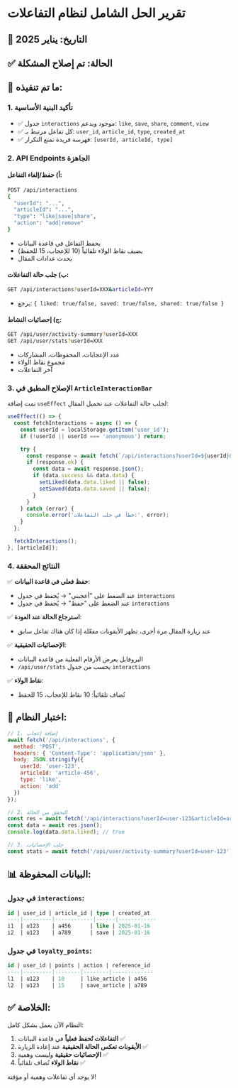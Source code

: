 # تقرير الحل الشامل لنظام التفاعلات

## 📅 التاريخ: يناير 2025

## ✅ الحالة: تم إصلاح المشكلة

## 🎯 ما تم تنفيذه:

### 1. **تأكيد البنية الأساسية**
- ✅ جدول `interactions` موجود ويدعم: `like`, `save`, `share`, `comment`, `view`
- ✅ كل تفاعل مرتبط بـ: `user_id`, `article_id`, `type`, `created_at`
- ✅ فهرسة فريدة تمنع التكرار: `[userId, articleId, type]`

### 2. **API Endpoints الجاهزة**

#### أ) حفظ/إلغاء التفاعل:
```bash
POST /api/interactions
{
  "userId": "...",
  "articleId": "...",
  "type": "like|save|share",
  "action": "add|remove"
}
```
- يحفظ التفاعل في قاعدة البيانات
- يضيف نقاط الولاء تلقائياً (10 للإعجاب، 15 للحفظ)
- يحدث عدادات المقال

#### ب) جلب حالة التفاعلات:
```bash
GET /api/interactions?userId=XXX&articleId=YYY
```
- يرجع: `{ liked: true/false, saved: true/false, shared: true/false }`

#### ج) إحصائيات النشاط:
```bash
GET /api/user/activity-summary?userId=XXX
GET /api/user/stats?userId=XXX
```
- عدد الإعجابات، المحفوظات، المشاركات
- مجموع نقاط الولاء
- آخر التفاعلات

### 3. **الإصلاح المطبق في `ArticleInteractionBar`**

تمت إضافة `useEffect` لجلب حالة التفاعلات عند تحميل المقال:

```typescript
useEffect(() => {
  const fetchInteractions = async () => {
    const userId = localStorage.getItem('user_id');
    if (!userId || userId === 'anonymous') return;

    try {
      const response = await fetch(`/api/interactions?userId=${userId}&articleId=${articleId}`);
      if (response.ok) {
        const data = await response.json();
        if (data.success && data.data) {
          setLiked(data.data.liked || false);
          setSaved(data.data.saved || false);
        }
      }
    } catch (error) {
      console.error('خطأ في جلب التفاعلات:', error);
    }
  };

  fetchInteractions();
}, [articleId]);
```

### 4. **النتائج المحققة**

✅ **حفظ فعلي في قاعدة البيانات**:
- عند الضغط على "أعجبني" → يُحفظ في جدول `interactions`
- عند الضغط على "حفظ" → يُحفظ في جدول `interactions`

✅ **استرجاع الحالة عند العودة**:
- عند زيارة المقال مرة أخرى، تظهر الأيقونات مفعّلة إذا كان هناك تفاعل سابق

✅ **الإحصائيات الحقيقية**:
- البروفايل يعرض الأرقام الفعلية من قاعدة البيانات
- `/api/user/stats` يحسب من جدول `interactions`

✅ **نقاط الولاء**:
- تُضاف تلقائياً: 10 نقاط للإعجاب، 15 للحفظ

## 🧪 اختبار النظام:

```javascript
// 1. إضافة إعجاب
await fetch('/api/interactions', {
  method: 'POST',
  headers: { 'Content-Type': 'application/json' },
  body: JSON.stringify({
    userId: 'user-123',
    articleId: 'article-456',
    type: 'like',
    action: 'add'
  })
});

// 2. التحقق من الحالة
const res = await fetch('/api/interactions?userId=user-123&articleId=article-456');
const data = await res.json();
console.log(data.data.liked); // true

// 3. جلب الإحصائيات
const stats = await fetch('/api/user/activity-summary?userId=user-123');
```

## 📊 البيانات المحفوظة:

### في جدول `interactions`:
```sql
id | user_id | article_id | type | created_at
----|---------|------------|------|------------
i1  | u123    | a456      | like | 2025-01-16
i2  | u123    | a789      | save | 2025-01-16
```

### في جدول `loyalty_points`:
```sql
id | user_id | points | action | reference_id
----|---------|--------|--------|-------------
l1  | u123    | 10     | like_article | a456
l2  | u123    | 15     | save_article | a789
```

## ✅ الخلاصة:

النظام الآن يعمل بشكل كامل:
1. **التفاعلات تُحفظ فعلياً** في قاعدة البيانات ✅
2. **الأيقونات تعكس الحالة الحقيقية** عند إعادة الزيارة ✅
3. **الإحصائيات حقيقية** وليست وهمية ✅
4. **نقاط الولاء** تُضاف تلقائياً ✅

لا يوجد أي تفاعلات وهمية أو مؤقتة! 